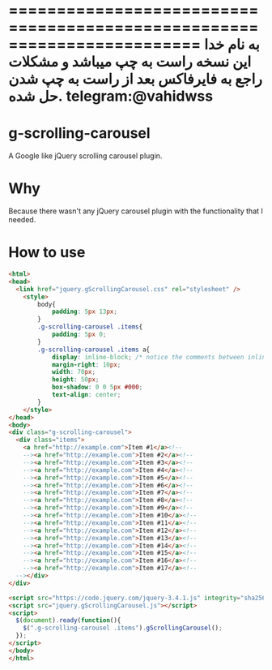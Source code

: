 ========================================================================
به نام خدا
این نسخه راست به چپ میباشد و مشکلات راجع به فایرفاکس بعد از راست به چپ شدن حل شده.
telegram:@vahidwss
========================================================================


# g-scrolling-carousel
A Google like jQuery scrolling carousel plugin.

# Why
Because there wasn't any jQuery carousel plugin with the functionality that I needed.

# How to use
```html
<html>
<head>
  <link href="jquery.gScrollingCarousel.css" rel="stylesheet" />
    <style>
        body{
            padding: 5px 13px;
        }
        .g-scrolling-carousel .items{
            padding: 5px 0;
        }
        .g-scrolling-carousel .items a{
            display: inline-block; /* notice the comments between inline-block items */
            margin-right: 10px;
            width: 70px;
            height: 50px;
            box-shadow: 0 0 5px #000;
            text-align: center;
        }
    </style>
</head>
<body>
<div class="g-scrolling-carousel">
  <div class="items">
    <a href="http://example.com">Item #1</a><!--
    --><a href="http://example.com">Item #2</a><!--
    --><a href="http://example.com">Item #3</a><!--
    --><a href="http://example.com">Item #4</a><!--
    --><a href="http://example.com">Item #5</a><!--
    --><a href="http://example.com">Item #6</a><!--
    --><a href="http://example.com">Item #7</a><!--
    --><a href="http://example.com">Item #8</a><!--
    --><a href="http://example.com">Item #9</a><!--
    --><a href="http://example.com">Item #10</a><!--
    --><a href="http://example.com">Item #11</a><!--
    --><a href="http://example.com">Item #12</a><!--
    --><a href="http://example.com">Item #13</a><!--
    --><a href="http://example.com">Item #14</a><!--
    --><a href="http://example.com">Item #15</a><!--
    --><a href="http://example.com">Item #16</a><!--
    --><a href="http://example.com">Item #17</a><!--
  --></div>
</div>

<script src="https://code.jquery.com/jquery-3.4.1.js" integrity="sha256-WpOohJOqMqqyKL9FccASB9O0KwACQJpFTUBLTYOVvVU=" crossorigin="anonymous"></script> 
<script src="jquery.gScrollingCarousel.js"></script> 
<script>
  $(document).ready(function(){
    $(".g-scrolling-carousel .items").gScrollingCarousel();
  });
</script>
</body>
</html>
```
